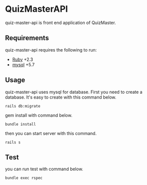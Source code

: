 # QuizMasterAPI

quiz-master-api is front end application of QuizMaster.

## Requirements

quiz-master-api requires the following to run:

  * [Ruby](https://github.com/ruby/ruby) +2.3
  * [mysql](https://github.com/mysql/mysql-server) +5.7

## Usage
quiz-master-api uses mysql for database.
First you need to create a database.
It's easy to create with this command below.
```
rails db:migrate
```

gem install with command below.
```
bundle install
```

then you can start server with this command.
```
rails s
```

## Test
you can run test with command below.
```
bundle exec rspec
```